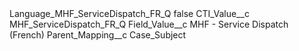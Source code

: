 <?xml version="1.0" encoding="UTF-8"?>
<CustomMetadata xmlns="http://soap.sforce.com/2006/04/metadata" xmlns:xsi="http://www.w3.org/2001/XMLSchema-instance" xmlns:xsd="http://www.w3.org/2001/XMLSchema">
    <label>Language_MHF_ServiceDispatch_FR_Q</label>
    <protected>false</protected>
    <values>
        <field>CTI_Value__c</field>
        <value xsi:type="xsd:string">MHF_ServiceDispatch_FR_Q</value>
    </values>
    <values>
        <field>Field_Value__c</field>
        <value xsi:type="xsd:string">MHF - Service Dispatch (French)</value>
    </values>
    <values>
        <field>Parent_Mapping__c</field>
        <value xsi:type="xsd:string">Case_Subject</value>
    </values>
</CustomMetadata>
